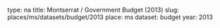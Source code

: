type: na
title: Montserrat / Government Budget (2013)
slug: places/ms/datasets/budget/2013
place: ms
dataset: budget
year: 2013

